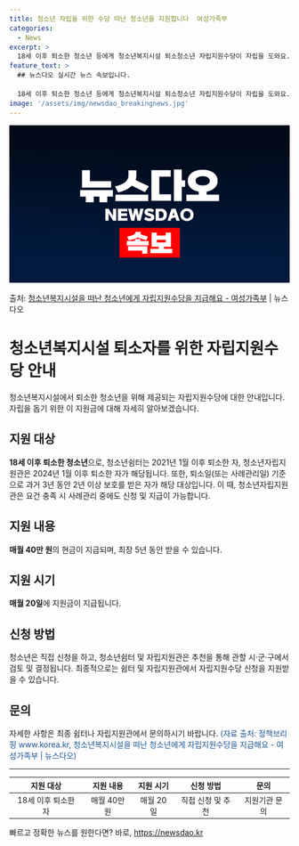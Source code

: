 ```yaml
---
title: 청소년 자립을 위한 수당 떠난 청소년을 지원합니다  여성가족부
categories:
  - News
excerpt: >
  18세 이후 퇴소한 청소년 등에게 청소년복지시설 퇴소청소년 자립지원수당이 자립을 도와요.  ▲ 지원대상   …
feature_text: >
  ## 뉴스다오 실시간 뉴스 속보입니다.

  18세 이후 퇴소한 청소년 등에게 청소년복지시설 퇴소청소년 자립지원수당이 자립을 도와요.  ▲ 지원대상   …
image: '/assets/img/newsdao_breakingnews.jpg'
---
```


![뉴스다오 속보](/assets/img/newsdao_breakingnews.jpg)

<p>출처: <a href="https://newsdao.kr/3848" rel="dofollow">청소년복지시설을 떠난 청소년에게 자립지원수당을 지급해요 - 여성가족부</a> | 뉴스다오</p>

<h1>청소년복지시설 퇴소자를 위한 자립지원수당 안내</h1>
<p data-ke-size="size16">청소년복지시설에서 퇴소한 청소년을 위해 제공되는 자립지원수당에 대한 안내입니다. 자립을 돕기 위한 이 지원금에 대해 자세히 알아보겠습니다.</p>

<h2>지원 대상</h2>
<p><b>18세 이후 퇴소한 청소년</b>으로, 청소년쉼터는 2021년 1월 이후 퇴소한 자, 청소년자립지원관은 2024년 1월 이후 퇴소한 자가 해당됩니다. 또한, 퇴소일(또는 사례관리일) 기준으로 과거 3년 동안 2년 이상 보호를 받은 자가 해당 대상입니다. 이 때, 청소년자립지원관은 요건 충족 시 사례관리 중에도 신청 및 지급이 가능합니다.</p>

<h2>지원 내용</h2>
<p><b>매월 40만 원</b>의 현금이 지급되며, 최장 5년 동안 받을 수 있습니다.</p>

<h2>지원 시기</h2>
<p><b>매월 20일</b>에 지원금이 지급됩니다.</p>

<h2>신청 방법</h2>
<p>청소년은 직접 신청을 하고, 청소년쉼터 및 자립지원관은 추천을 통해 관할 시·군·구에서 검토 및 결정됩니다. 최종적으로는 쉼터 및 자립지원관에서 자립지원수당 신청을 지원받을 수 있습니다.</p>

<h2>문의</h2>
<p>자세한 사항은 최종 쉼터나 자립지원관에서 문의하시기 바랍니다. <span style="color: #1a5490;">(자료 출처: 정책브리핑 www.korea.kr, 청소년복지시설을 떠난 청소년에게 자립지원수당을 지급해요 - 여성가족부 | 뉴스다오)</span></p>
<hr>
<table>
  <thead>
    <tr>
      <th style="text-align: center;">지원 대상</th>
      <th style="text-align: center;">지원 내용</th>
      <th style="text-align: center;">지원 시기</th>
      <th style="text-align: center;">신청 방법</th>
      <th style="text-align: center;">문의</th>
    </tr>
  </thead>
  <tbody>
    <tr>
      <td style="text-align: center;">18세 이후 퇴소한 자</td>
      <td style="text-align: center;">매월 40만 원</td>
      <td style="text-align: center;">매월 20일</td>
      <td style="text-align: center;">직접 신청 및 추천</td>
      <td style="text-align: center;">지원기관 문의</td>
    <tr>
  </tbody>
</table>
<p data-ke-size="size16"></p> 

빠르고 정확한 뉴스를 원한다면? 바로, <a href="https://newsdao.kr" rel="dofollow">https://newsdao.kr</a>


